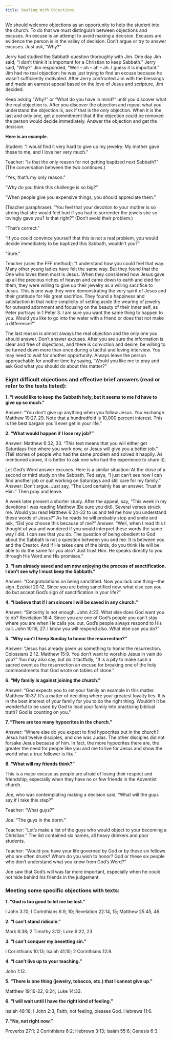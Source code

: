 ```yaml
---
title: Dealing With Objections
---
```


We should welcome objections as an opportunity to help the student into the church. To do that we must distinguish between objections and excuses. An excuse is an attempt to avoid making a decision. Excuses are evidence the person is in the valley of decision. Don’t argue or try to answer excuses. Just ask, “Why?”

Jerry had studied the Sabbath question thoroughly with Jim. One day Jim said, “I don’t think it is important for a Christian to keep Sabbath.” Jerry said, “Why?” Jim responded, “Well – ah – ah – ah. I guess it is important.” Jim had no real objection; he was just trying to find an excuse because he wasn’t sufficiently motivated. After Jerry confronted Jim with the blessings and made an earnest appeal based on the love of Jesus and scripture, Jim decided.

Keep asking “Why?” or “What do you have in mind?” until you discover what the real objection is. After you discover the objection and repeat what you understand the objection is, ask if that is the only objection. When it is the last and only one, get a commitment that if the objection could be removed the person would decide immediately. Answer the objection and get the decision.

**Here is an example.**

Student: “I would find it very hard to give up my jewelry. My mother gave these to me, and I love her very much.”

Teacher: “Is that the only reason for not getting baptized next Sabbath?” (The conversation between the two continues.)

“Yes, that’s my only reason.”

“Why do you think this challenge is so big?”

“When people give you expensive things, you should appreciate them.”

(Teacher paraphrase): “You feel that your devotion to your mother is so strong that she would feel hurt if you had to surrender the jewels she so lovingly gave you? Is that right?” (Don’t avoid their problem.)

“That’s correct.”

“If you could convince yourself that this is not a real problem, you would decide immediately to be baptized this Sabbath, wouldn’t you?”

“Sure.”

Teacher (uses the FFF method): “I understand how you could feel that way. Many other young ladies have felt the same way. But they found that the One who loves them most is Jesus. When they considered how Jesus gave up all the precious riches of heaven and came down to earth and died for them, they were willing to give up their jewelry as a willing sacrifice to Jesus. This is one way they were demonstrating the very spirit of Jesus and their gratitude for His great sacrifice. They found a happiness and satisfaction in that noble simplicity of setting aside the wearing of jewelry for outward adornment and focusing on the beauty of their inner self, as Peter portrays in 1 Peter 3. I am sure you want the same thing to happen to you. Would you like to go into the water with a friend or does that not make a difference?”

The last reason is almost always the real objection and the only one you should answer. Don’t answer excuses. After you are sure the information is clear and free of objections, and there is conviction and desire, be willing to be turned down more than once during a tactful and loving interview. You may need to wait for another opportunity. Always leave the person approachable for another time by saying, “Would you like me to pray and ask God what you should do about this matter?”

### Eight difficult objections and effective brief answers (read or refer to the texts listed):

**1. “I would like to keep the Sabbath holy, but it seems to me I’d have to give up so much.”**

Answer: “You don’t give up anything when you follow Jesus. You exchange. Matthew 19:27, 29. Note that a hundredfold is 10,000 percent interest. This is the best bargain you’ll ever get in your life.”

**2. “What would happen if I lose my job?”**

Answer: Matthew 6:32, 33. “This text means that you will either get Saturdays free where you work now, or Jesus will give you a better job.” (Tell stories of people who had the same problem and solved it happily. As mentioned above, it is better to ask one who had the experience to share it).

Let God’s Word answer excuses. Here is a similar situation: At the close of a second or third study on the Sabbath, Ted says, “I just can’t see how I can find another job or quit working on Saturdays and still care for my family.” Answer: Don’t argue. Just say, “The Lord certainly has an answer. Trust in Him.” Then pray and leave.

A week later present a shorter study. After the appeal, say, “This week in my devotions I was reading Matthew (Be sure you did). Several verses struck me. Would you read Matthew 6:24-32 to us and tell me how you understand these words of Jesus?” As he reads he will probably stop and smile and ask, “Did you choose this because of me?” Answer: “Well, when I read this I thought of you and wondered if you would interpret these words the same way I did. I can see that you do. The question of being obedient to God about the Sabbath is not a question between you and me. It is between you and the Creator. And if He takes care of the birds, do you think He will be able to do the same for you also? Just trust Him. He speaks directly to you through His Word and His promises.”

**3. “I am already saved and am now enjoying the process of sanctification. I don’t see why I must keep the Sabbath.”**

Answer: “Congratulations on being sanctified. Now you lack one thing—the sign. Ezekiel 20:12. Since you are being sanctified now, what else can you do but accept God’s sign of sanctification in your life?”

**4. “I believe that if I am sincere I will be saved in any church.”**

Answer: “Sincerity is not enough. John 4:23. What else does God want you to do? Revelation 18:4. Since you are one of God’s people you can’t stay where you are when He calls you out. God’s people always respond to His call. John 10:16, 27. I know you will respond also. What else can you do?”

**5. “Why can’t I keep Sunday to honor the resurrection?”**

Answer: “Jesus has already given us something to honor the resurrection. Colossians 2:12. Matthew 15:9. You don’t want to worship Jesus in vain do you?” You may also say, but do it tactfully, “It is a pity to make such a sacred event as the resurrection an excuse for breaking one of the holy commandments that God wrote on tables of stone.”

**6. “My family is against joining the church.”**

Answer: “God expects you to set your family an example in this matter. Matthew 10:37. It’s a matter of deciding where your greatest loyalty lies. It is in the best interest of your family for you to do the right thing. Wouldn’t it be wonderful to be used by God to lead your family into practicing biblical truth? God is counting on you.”

**7. “There are too many hypocrites in the church.”**

Answer: “Where else do you expect to find hypocrites but in the church? Jesus had twelve disciples, and one was Judas. The other disciples did not forsake Jesus because of him. In fact, the more hypocrites there are, the greater the need for people like you and me to live for Jesus and show the world what a true follower is like.”

**8. “What will my friends think?”**

This is a major excuse as people are afraid of losing their respect and friendship, especially when they have no or few friends in the Adventist church.

Joe, who was contemplating making a decision said, “What will the guys say if I take this step?”

Teacher: “What guys?”

Joe: “The guys in the dorm.”

Teacher: “Let’s make a list of the guys who would object to your becoming a Christian.” The list contained six names, all heavy drinkers and poor students.

Teacher: “Would you have your life governed by God or by these six fellows who are often drunk? Whom do you wish to honor? God or these six people who don’t understand what you know from God’s Word?”

Joe saw that God’s will was far more important, especially when he could not hide behind his friends in the judgement.

### Meeting some specific objections with texts:

**1. “God is too good to let me be lost.”**

I John 3:10; I Corinthians 6:9, 10; Revelation 22:14, 15; Matthew 25:45, 46.

**2. “I can’t stand ridicule.”**

Mark 8:38; 2 Timothy 3:12; Luke 6:22, 23.

**3. “I can’t conquer my besetting sin.”**

I Corinthians 10:13; Isaiah 41:10; 2 Corinthians 12:9.

**4. “I can’t live up to your teaching.”**

John 1:12.

**5. “There is one thing (jewelry, tobacco, etc.) that I cannot give up.”**

Matthew 19:16-22, 6:24; Luke 14:33.

**6. “I will wait until I have the right kind of feeling.”**

Isaiah 48:18; I John 2:3; Faith, not feeling, pleases God. Hebrews 11:6.

**7. “No, not right now.”**

Proverbs 27:1; 2 Corinthians 6:2; Hebrews 3:13; Isaiah 55:6; Genesis 6:3.